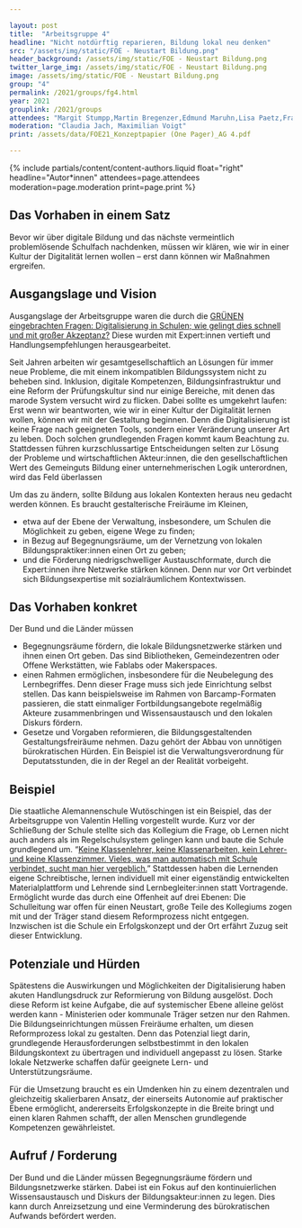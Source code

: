 ```yaml
---

layout: post
title:  "Arbeitsgruppe 4"
headline: "Nicht notdürftig reparieren, Bildung lokal neu denken"
src: "/assets/img/static/FOE - Neustart Bildung.png"
header_background: /assets/img/static/FOE - Neustart Bildung.png
twitter_large_img: /assets/img/static/FOE - Neustart Bildung.png
image: /assets/img/static/FOE - Neustart Bildung.png
group: "4"
permalink: /2021/groups/fg4.html
year: 2021
grouplink: /2021/groups
attendees: "Margit Stumpp,Martin Bregenzer,Edmund Maruhn,Lisa Paetz,Franziska Baum,Benjamin Eugster,Gottfried Wolmeringer,Susanne Niemann"
moderation: "Claudia Jach, Maximilian Voigt"
print: /assets/data/FOE21_Konzeptpapier (One Pager)_AG 4.pdf

---
```


{% include partials/content/content-authors.liquid float="right" headline="Autor*innen" attendees=page.attendees moderation=page.moderation print=page.print %}

## Das Vorhaben in einem Satz

Bevor wir über digitale Bildung und das nächste vermeintlich problemlösende Schulfach nachdenken, müssen wir klären, wie wir in einer Kultur der Digitalität lernen wollen – erst dann können wir Maßnahmen ergreifen.


## Ausgangslage und Vision

Ausgangslage der Arbeitsgruppe waren die durch die [GRÜNEN eingebrachten Fragen: Digitalisierung in Schulen; wie gelingt dies schnell und mit großer Akzeptanz?](/assets/data/FOE21_Pitch-Leitfaden_Grüne.pdf) Diese wurden mit Expert:innen vertieft und Handlungsempfehlungen herausgearbeitet.

Seit Jahren arbeiten wir gesamtgesellschaftlich an Lösungen für immer neue Probleme, die mit einem inkompatiblen Bildungssystem nicht zu beheben sind. Inklusion, digitale Kompetenzen, Bildungsinfrastruktur und eine Reform der Prüfungskultur sind nur einige Bereiche, mit denen das marode System versucht wird zu flicken. Dabei sollte es umgekehrt laufen: Erst wenn wir beantworten, wie wir in einer Kultur der Digitalität lernen wollen, können wir mit der Gestaltung beginnen. Denn die Digitalisierung ist keine Frage nach geeigneten Tools, sondern einer Veränderung unserer Art zu leben. Doch solchen grundlegenden Fragen kommt kaum Beachtung zu. Stattdessen führen kurzschlussartige Entscheidungen selten zur Lösung der Probleme und wirtschaftlichen Akteur:innen, die den gesellschaftlichen Wert des Gemeinguts Bildung einer unternehmerischen Logik unterordnen, wird das Feld überlassen

Um das zu ändern, sollte Bildung aus lokalen Kontexten heraus neu gedacht werden können. Es braucht gestalterische Freiräume im Kleinen,

* etwa auf der Ebene der Verwaltung, insbesondere, um Schulen die Möglichkeit zu geben, eigene Wege zu finden;
* in Bezug auf Begegnungsräume, um der Vernetzung von lokalen Bildungspraktiker:innen einen Ort zu geben;
* und die Förderung niedrigschwelliger Austauschformate, durch die Expert:innen ihre Netzwerke stärken können. Denn nur vor Ort verbindet sich Bildungsexpertise mit sozialräumlichem Kontextwissen.


## Das Vorhaben konkret

Der Bund und die Länder müssen
* Begegnungsräume fördern, die lokale Bildungsnetzwerke stärken und ihnen einen Ort geben. Das sind Bibliotheken, Gemeindezentren oder Offene Werkstätten, wie Fablabs oder Makerspaces.
* einen Rahmen ermöglichen, insbesondere für die Neubelegung des Lernbegriffes. Denn dieser Frage muss sich jede Einrichtung selbst stellen. Das kann beispielsweise im Rahmen von Barcamp-Formaten passieren, die statt einmaliger Fortbildungsangebote regelmäßig Akteure zusammenbringen und Wissensaustausch und den lokalen Diskurs fördern.
* Gesetze und Vorgaben reformieren, die Bildungsgestaltenden Gestaltungsfreiräume nehmen. Dazu gehört der Abbau von unnötigen bürokratischen Hürden. Ein Beispiel ist die Verwaltungsverordnung für Deputatsstunden, die in der Regel an der Realität vorbeigeht.


## Beispiel

Die staatliche Alemannenschule Wutöschingen ist ein Beispiel, das der Arbeitsgruppe von Valentin Helling vorgestellt wurde. Kurz vor der Schließung der Schule stellte sich das Kollegium die Frage, ob Lernen nicht auch anders als im Regelschulsystem gelingen kann und baute die Schule grundlegend um. “[Keine Klassenlehrer, keine Klassenarbeiten, kein Lehrer- und keine Klassenzimmer. Vieles, was man automatisch mit Schule verbindet, sucht man hier vergeblich.](https://www.brandeins.de/magazine/brand-eins-wirtschaftsmagazin/2020/eigensinn/alemannenschule-wutoeschingen-schule-machen)” Stattdessen haben die Lernenden eigene Schreibtische, lernen individuell mit einer eigenständig entwickelten Materialplattform und Lehrende sind Lernbegleiter:innen statt Vortragende. Ermöglicht wurde das durch eine Offenheit auf drei Ebenen: Die Schulleitung war offen für einen Neustart, große Teile des Kollegiums zogen mit und der Träger stand diesem Reformprozess nicht entgegen. Inzwischen ist die Schule ein Erfolgskonzept und der Ort erfährt Zuzug seit dieser Entwicklung.


## Potenziale und Hürden

Spätestens die Auswirkungen und Möglichkeiten der Digitalisierung haben akuten Handlungsdruck zur Reformierung von Bildung ausgelöst. Doch diese Reform ist keine Aufgabe, die auf systemischer Ebene alleine gelöst werden kann - Ministerien oder kommunale Träger setzen nur den Rahmen. Die Bildungseinrichtungen müssen Freiräume erhalten, um diesen Reformprozess lokal zu gestalten. Denn das Potenzial liegt darin, grundlegende Herausforderungen selbstbestimmt in den lokalen Bildungskontext zu übertragen und individuell angepasst zu lösen. Starke lokale Netzwerke schaffen dafür geeignete Lern- und Unterstützungsräume.

Für die Umsetzung braucht es ein Umdenken hin zu einem dezentralen und gleichzeitig skalierbaren Ansatz, der einerseits Autonomie auf praktischer Ebene ermöglicht, andererseits Erfolgskonzepte in die Breite bringt und einen klaren Rahmen schafft, der allen Menschen grundlegende Kompetenzen gewährleistet.

## Aufruf / Forderung

Der Bund und die Länder müssen Begegnungsräume fördern und Bildungsnetzwerke stärken. Dabei ist ein Fokus auf den kontinuierlichen Wissensaustausch und Diskurs der Bildungsakteur:innen zu legen. Dies kann durch Anreizsetzung und eine Verminderung des bürokratischen Aufwands befördert werden. 
